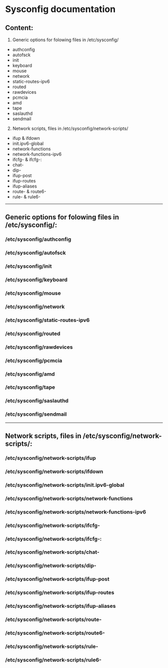 # Sysconfig documentation #

## Content: ##

1. Generic options for folowing files in /etc/sysconfig/
  * authconfig
  * autofsck
  * init
  * keyboard
  * mouse
  * network
  * static-routes-ipv6
  * routed
  * rawdevices
  * pcmcia
  * amd
  * tape
  * saslauthd
  * sendmail
2. Network scripts, files in /etc/sysconfig/network-scripts/
  * ifup & ifdown
  * init.ipv6-global
  * network-functions
  * network-functions-ipv6
  * ifcfg-<interface-name> & ifcfg-<interface-name>:<alias-name>
  * chat-<interface-name>
  * dip-<interface-name>
  * ifup-post
  * ifup-routes
  * ifup-aliases
  * route-<interface-name> & route6-<interface-name>
  * rule-<interface-name> & rule6-<interface-name>

---

## Generic options for folowing files in /etc/sysconfig/: ##

### /etc/sysconfig/authconfig ###

### /etc/sysconfig/autofsck ###

### /etc/sysconfig/init ###

### /etc/sysconfig/keyboard ###

### /etc/sysconfig/mouse ###

### /etc/sysconfig/network ###

### /etc/sysconfig/static-routes-ipv6 ###

### /etc/sysconfig/routed ###

### /etc/sysconfig/rawdevices ###

### /etc/sysconfig/pcmcia ###

### /etc/sysconfig/amd ###

### /etc/sysconfig/tape ###

### /etc/sysconfig/saslauthd ###

### /etc/sysconfig/sendmail ###

---

## Network scripts, files in /etc/sysconfig/network-scripts/: ##

### /etc/sysconfig/network-scripts/ifup   ###
### /etc/sysconfig/network-scripts/ifdown ###

### /etc/sysconfig/network-scripts/init.ipv6-global ###

### /etc/sysconfig/network-scripts/network-functions ###

### /etc/sysconfig/network-scripts/network-functions-ipv6 ###

### /etc/sysconfig/network-scripts/ifcfg-<interface-name>              ###
### /etc/sysconfig/network-scripts/ifcfg-<interface-name>:<alias-name> ###

### /etc/sysconfig/network-scripts/chat-<interface-name> ###

### /etc/sysconfig/network-scripts/dip-<interface-name> ###

### /etc/sysconfig/network-scripts/ifup-post ###

### /etc/sysconfig/network-scripts/ifup-routes ###

### /etc/sysconfig/network-scripts/ifup-aliases ###

### /etc/sysconfig/network-scripts/route-<interface-name>  ###
### /etc/sysconfig/network-scripts/route6-<interface-name> ###

### /etc/sysconfig/network-scripts/rule-<interface-name>  ###
### /etc/sysconfig/network-scripts/rule6-<interface-name> ###

